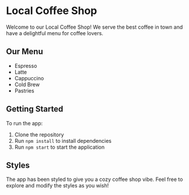 # Local Coffee Shop

Welcome to our Local Coffee Shop! We serve the best coffee in town and have a delightful menu for coffee lovers.

## Our Menu
- Espresso
- Latte
- Cappuccino
- Cold Brew
- Pastries

## Getting Started

To run the app:
1. Clone the repository
2. Run `npm install` to install dependencies
3. Run `npm start` to start the application

## Styles
The app has been styled to give you a cozy coffee shop vibe. Feel free to explore and modify the styles as you wish!